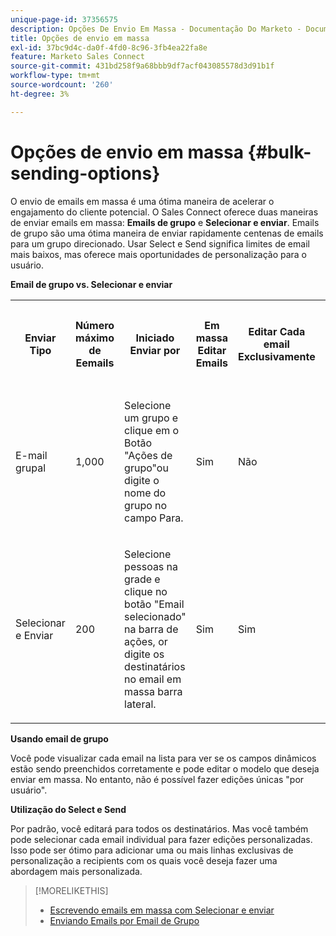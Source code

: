 ```yaml
---
unique-page-id: 37356575
description: Opções De Envio Em Massa - Documentação Do Marketo - Documentação Do Produto
title: Opções de envio em massa
exl-id: 37bc9d4c-da0f-4fd0-8c96-3fb4ea22fa8e
feature: Marketo Sales Connect
source-git-commit: 431bd258f9a68bbb9df7acf043085578d3d91b1f
workflow-type: tm+mt
source-wordcount: '260'
ht-degree: 3%

---
```


# Opções de envio em massa {#bulk-sending-options}

O envio de emails em massa é uma ótima maneira de acelerar o engajamento do cliente potencial. O Sales Connect oferece duas maneiras de enviar emails em massa: **Emails de grupo** e **Selecionar e enviar**. Emails de grupo são uma ótima maneira de enviar rapidamente centenas de emails para um grupo direcionado. Usar Select e Send significa limites de email mais baixos, mas oferece mais oportunidades de personalização para o usuário.

**Email de grupo vs. Selecionar e enviar**

<table> 
 <colgroup> 
  <col> 
  <col> 
  <col> 
  <col> 
  <col> 
  <col> 
 </colgroup> 
 <tbody> 
  <tr> 
   <th><p><span>Enviar</span><span> Tipo</span> </p></th> 
   <th><p><span>Número máximo de </span><span>E</span><span>emails</span> </p></th> 
   <th><p><span>Iniciado </span><span>Enviar por</span></p></th> 
   <th><p><span>Em massa </span><span>Editar Emails</span> </p></th> 
   <th><p><span>Editar</span><span> Cada email </span><span>Exclusivamente</span> </p></th> 
   <th><p><span>Modelo e </span><span>Suporte a campo dinâmico</span> </p></th> 
  </tr> 
  <tr> 
   <td><p><span>E-mail grupal</span> </p></td> 
   <td><p><span>1,000</span> </p></td> 
   <td><p><span>Selecione um grupo e clique em</span><span> o </span><span>Botão "Ações de grupo"</span><span>ou digite o nome do grupo no campo Para. </span> </p></td> 
   <td><p><span>Sim</span> </p></td> 
   <td><p><span>Não</span> </p></td> 
   <td><p><span>Sim</span> </p></td> 
  </tr> 
  <tr> 
   <td><p><span>Selecionar </span><span>e </span><span>Enviar</span> </p></td> 
   <td><p><span>200</span> </p></td> 
   <td><p><span>Selecione pessoas na grade e clique no botão "Email selecionado" na barra de ações</span><span>, o</span><span>r digite os destinatários no email em massa </span><span>barra lateral</span><span>.</span></p></td> 
   <td><p><span>Sim</span> </p></td> 
   <td><p><span>Sim</span> </p></td> 
   <td><p><span>Sim</span> </p></td> 
  </tr> 
 </tbody> 
</table>

**Usando email de grupo**

Você pode visualizar cada email na lista para ver se os campos dinâmicos estão sendo preenchidos corretamente e pode editar o modelo que deseja enviar em massa. No entanto, não é possível fazer edições únicas &quot;por usuário&quot;.

**Utilização do Select e Send**

Por padrão, você editará para todos os destinatários. Mas você também pode selecionar cada email individual para fazer edições personalizadas. Isso pode ser ótimo para adicionar uma ou mais linhas exclusivas de personalização a recipients com os quais você deseja fazer uma abordagem mais personalizada.

>[!MORELIKETHIS]
>
>* [Escrevendo emails em massa com Selecionar e enviar](/help/marketo/product-docs/marketo-sales-connect/email/using-the-compose-window/composing-bulk-emails-with-select-and-send.md#sending-emails)
>* [Enviando Emails por Email de Grupo](/help/marketo/product-docs/marketo-sales-connect/email/using-the-compose-window/sending-emails-via-group-email.md)
